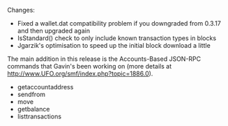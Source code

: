 Changes:
* Fixed a wallet.dat compatibility problem if you downgraded from 0.3.17 and then upgraded again
* IsStandard() check to only include known transaction types in blocks
* Jgarzik's optimisation to speed up the initial block download a little

The main addition in this release is the Accounts-Based JSON-RPC commands that Gavin's been working on (more details at http://www.UFO.org/smf/index.php?topic=1886.0).
* getaccountaddress
* sendfrom
* move
* getbalance
* listtransactions
